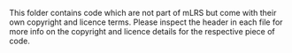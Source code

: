 This folder contains code which are not part of mLRS but come with their own copyright and licence terms. Please inspect the header in each file for more info on the copyright and licence details for the respective piece of code.
